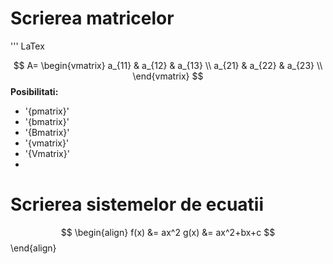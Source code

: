 <script id="MathJax-script" async src="https://cdn.jsdelivr.net/npm/mathjax@3.0.1/es5/tex-mml-chtml.js"></script>

# Scrierea matricelor
''' LaTex

$$
A=
\begin{vmatrix}
a_{11} & a_{12} & a_{13} \\
a_{21} & a_{22} & a_{23} \\
\end{vmatrix} 
$$
 **Posibilitati:**
 
 - '{pmatrix}'
 - '{bmatrix}'
 - '{Bmatrix}'
 - '{vmatrix}'
 - '{Vmatrix}'
 - 
 # Scrierea sistemelor de ecuatii 

$$ \begin{align}
f(x) &= ax^2
g(x) &= ax^2+bx+c
$$\end{align}
 
